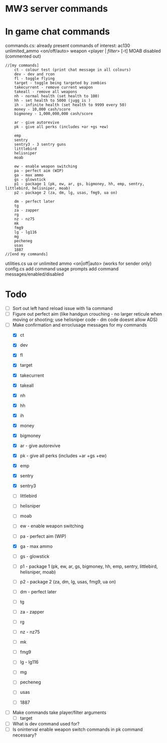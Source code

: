 # MW3 server commands



# In game chat commands

commands.cs:
	already present commands of interest:
		ac130
		unlimited_ammo <on/off/auto>
		weapon <player | *filter*> <raw weapon string> [-t]
		MOAB disabled (commented out)

	//[my commands]
		ct - colour test (print chat message in all colours)
		dev - dev and rcon
		fl - toggle flying
		target - toggle being targeted by zombies
		takecurrent - remove current weapon
		takeall - remove all weapons
		nh - normal health (set health to 100)
		hh - set health to 5000 (jugg is )
		ih - infinite health (set health to 9999 every 50)
		money - 10,000 cash/score
		bigmoney - 1,000,000,000 cash/score

		ar - give autorevive
		pk - give all perks (includes +ar +gs +ew)

		emp
		sentry
		sentry3 - 3 sentry guns
		littlebird
		helisniper
		moab

		ew - enable weapon switching
		pa - perfect aim (WIP)
		ga - max ammo
		gs - glowstick
		p1 - package 1 (pk, ew, ar, gs, bigmoney, hh, emp, sentry, littlebird, helisniper, moab)
		p2 - package 2 (za, dm, lg, usas, fmg9, ua on)

		dm - perfect later
		tg
		za - zapper
		rg
		nz - nz75
		mk
		fmg9
		lg - lg116
		mg
		pecheneg
		usas
		1887
	//[end my commands]



utilities.cs
	ua or unlimited ammo <on|off|auto> (works for sender only)
config.cs
	add command usage prompts
	add command messages/enabled/disabled



# Todo
- [ ] Sort out left hand reload issue with !ia command
- [ ] Figure out perfect aim (like handgun crouching - no larger reticule when moving or shooting; use helisniper code - dm code doesnt allow ADS)
- [ ] Make confirmation and error/usage messages for my commands
	- [X] ct
	- [X] dev
	- [X] fl
	- [X] target
	- [X] takecurrent
	- [X] takeall
	- [X] nh
	- [X] hh
	- [X] ih
	- [X] money
	- [X] bigmoney

	- [X] ar - give autorevive
	- [X] pk - give all perks (includes +ar +gs +ew)

	- [X] emp
	- [X] sentry
	- [X] sentry3
	- [ ] littlebird
	- [ ] helisniper
	- [ ] moab

	- [ ] ew - enable weapon switching
	- [ ] pa - perfect aim (WIP)
	- [X] ga - max ammo
	- [ ] gs - glowstick
	- [ ] p1 - package 1 (pk, ew, ar, gs, bigmoney, hh, emp, sentry, littlebird, helisniper, moab)
	- [ ] p2 - package 2 (za, dm, lg, usas, fmg9, ua on)

	- [ ] dm - perfect later
	- [ ] tg
	- [ ] za - zapper
	- [ ] rg
	- [ ] nz - nz75
	- [ ] mk
	- [ ] fmg9
	- [ ] lg - lg116
	- [ ] mg
	- [ ] pecheneg
	- [ ] usas
	- [ ] 1887
- [ ] Make commands take player/filter arguments
	- [ ] target
- [ ] What is dev command used for?
- [ ] Is oninterval enable weapon switch commands in pk command necessary?
